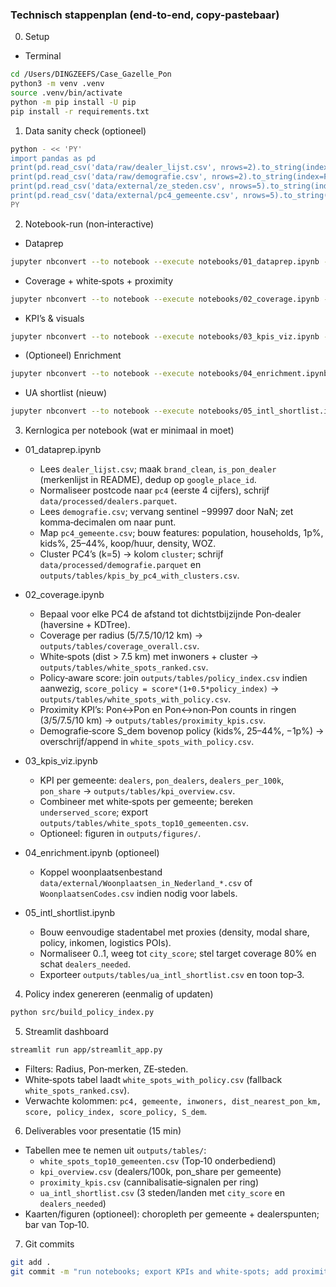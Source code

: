 ### Technisch stappenplan (end-to-end, copy-pastebaar)

0) Setup

- Terminal
```bash
cd /Users/DINGZEEFS/Case_Gazelle_Pon
python3 -m venv .venv
source .venv/bin/activate
python -m pip install -U pip
pip install -r requirements.txt
```

1) Data sanity check (optioneel)
```bash
python - << 'PY'
import pandas as pd
print(pd.read_csv('data/raw/dealer_lijst.csv', nrows=2).to_string(index=False))
print(pd.read_csv('data/raw/demografie.csv', nrows=2).to_string(index=False))
print(pd.read_csv('data/external/ze_steden.csv', nrows=5).to_string(index=False))
print(pd.read_csv('data/external/pc4_gemeente.csv', nrows=5).to_string(index=False))
PY
```

2) Notebook-run (non‑interactive)

- Dataprep
```bash
jupyter nbconvert --to notebook --execute notebooks/01_dataprep.ipynb --inplace
```
- Coverage + white‑spots + proximity
```bash
jupyter nbconvert --to notebook --execute notebooks/02_coverage.ipynb --inplace
```
- KPI’s & visuals
```bash
jupyter nbconvert --to notebook --execute notebooks/03_kpis_viz.ipynb --inplace
```
- (Optioneel) Enrichment
```bash
jupyter nbconvert --to notebook --execute notebooks/04_enrichment.ipynb --inplace
```
- UA shortlist (nieuw)
```bash
jupyter nbconvert --to notebook --execute notebooks/05_intl_shortlist.ipynb --inplace
```

3) Kernlogica per notebook (wat er minimaal in moet)

- 01_dataprep.ipynb
  - Lees `dealer_lijst.csv`; maak `brand_clean`, `is_pon_dealer` (merkenlijst in README), dedup op `google_place_id`.
  - Normaliseer postcode naar `pc4` (eerste 4 cijfers), schrijf `data/processed/dealers.parquet`.
  - Lees `demografie.csv`; vervang sentinel −99997 door NaN; zet komma‑decimalen om naar punt.
  - Map `pc4_gemeente.csv`; bouw features: population, households, 1p%, kids%, 25–44%, koop/huur, density, WOZ.
  - Cluster PC4’s (k=5) → kolom `cluster`; schrijf `data/processed/demografie.parquet` en `outputs/tables/kpis_by_pc4_with_clusters.csv`.

- 02_coverage.ipynb
  - Bepaal voor elke PC4 de afstand tot dichtstbijzijnde Pon‑dealer (haversine + KDTree).
  - Coverage per radius (5/7.5/10/12 km) → `outputs/tables/coverage_overall.csv`.
  - White‑spots (dist > 7.5 km) met inwoners + cluster → `outputs/tables/white_spots_ranked.csv`.
  - Policy‑aware score: join `outputs/tables/policy_index.csv` indien aanwezig, `score_policy = score*(1+0.5*policy_index)` → `outputs/tables/white_spots_with_policy.csv`.
  - Proximity KPI’s: Pon↔Pon en Pon↔non‑Pon counts in ringen (3/5/7.5/10 km) → `outputs/tables/proximity_kpis.csv`.
  - Demografie‑score S_dem bovenop policy (kids%, 25–44%, −1p%) → overschrijf/append in `white_spots_with_policy.csv`.

- 03_kpis_viz.ipynb
  - KPI per gemeente: `dealers`, `pon_dealers`, `dealers_per_100k`, `pon_share` → `outputs/tables/kpi_overview.csv`.
  - Combineer met white‑spots per gemeente; bereken `underserved_score`; export `outputs/tables/white_spots_top10_gemeenten.csv`.
  - Optioneel: figuren in `outputs/figures/`.

- 04_enrichment.ipynb (optioneel)
  - Koppel woonplaatsenbestand `data/external/Woonplaatsen_in_Nederland_*.csv` of `WoonplaatsenCodes.csv` indien nodig voor labels.

- 05_intl_shortlist.ipynb
  - Bouw eenvoudige stadentabel met proxies (density, modal share, policy, inkomen, logistics POIs).
  - Normaliseer 0..1, weeg tot `city_score`; stel target coverage 80% en schat `dealers_needed`.
  - Exporteer `outputs/tables/ua_intl_shortlist.csv` en toon top‑3.

4) Policy index genereren (eenmalig of updaten)
```bash
python src/build_policy_index.py
```

5) Streamlit dashboard
```bash
streamlit run app/streamlit_app.py
```
- Filters: Radius, Pon‑merken, ZE‑steden.
- White‑spots tabel laadt `white_spots_with_policy.csv` (fallback `white_spots_ranked.csv`).
- Verwachte kolommen: `pc4, gemeente, inwoners, dist_nearest_pon_km, score, policy_index, score_policy, S_dem`.

6) Deliverables voor presentatie (15 min)
- Tabellen mee te nemen uit `outputs/tables/`:
  - `white_spots_top10_gemeenten.csv` (Top‑10 onderbediend)
  - `kpi_overview.csv` (dealers/100k, pon_share per gemeente)
  - `proximity_kpis.csv` (cannibalisatie‑signalen per ring)
  - `ua_intl_shortlist.csv` (3 steden/landen met `city_score` en `dealers_needed`)
- Kaarten/figuren (optioneel): choropleth per gemeente + dealerspunten; bar van Top‑10.

7) Git commits
```bash
git add .
git commit -m "run notebooks; export KPIs and white-spots; add proximity and UA shortlist"
```
